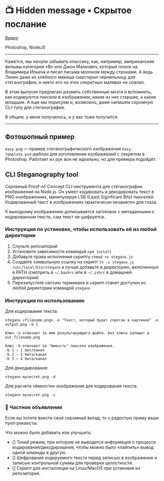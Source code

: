 # 📺 Hidden message • Скрытое послание

[Видео]([https://localhost/#tbd](https://youtu.be/h8XnvhV4Abc))

Photoshop, NodeJS

---

Кажется, мы начали забывать классику, как, например, американские фильмы категории «B» или Джон Малкович, который похож на Владимира Ильича и писал письма молоком между строками. А ведь Ленин даже из хлебного мякиша смастерил чернильницу для стеганографии, и никто его на этих секретных малявах не спалил.

В этом выпуске предлагаю размять собственные мозги и вспомнить, как кодируются пиксели в изображении, какие из них старшие, а какие младшие. А еще мы порисуем и, возможно, даже напишем скромную CLI-тулу для стеганографии.

В общем, у меня получилось, и у вас тоже получится.

---

## Фотошопный пример

`easy.png` — пример стеганографического изображения
`easy-template.psd` шаблон для изготовления изображений с секретом в Photoshop. Работает из рук вон не идеально, но для примера подойдёт.

## CLI Steganography tool

Скромный Proof-of-Concept CLI-инструмента для стеганографии изображений на Node.js. Он умеет кодировать и декодировать текст в PNG-изображениях, манипулируя LSB (Least Significant Bits) пикселей. Кодированный текст в изображениях практически незаметен для глаза.

К выходному изображению дописывается заголовок с метаданными о кодированном тексте, сам текст не шифруется.

### Инструкция по установке, чтобы использовать её из любой директории

1. Спульте репозиторий
2. Установите зависимости командой `npm install`
3. Добавьте права исполнения скрипту `chmod +x stegano.js`
4. Создайте символьную ссылку на скрипт `ln -s stegano.js /usr/local/bin/stegano` а лучше добавьте в директорию, включенную в PATH (смотреть в `~/.bashrc` или в `~/.zshrc` в домашней директории)
5. Перезапустите сессию терминала и скрипт станет доступен из любой директории командой `stegano`

### Инструкция по использованию

Для кодирования текста:

```
stegano <filename.png> -e "Текст, который будет спрятан в картинке" -o output.png -b 1

Ключ -o отвечает за имя результирующего файла. Без ключа запищет в out_filename.png

Ключ -b отвечает за "ёмкость" пикселя изображения.
-b 1 — 1 бит/канал
-b 2 — 2 бита/канал
-b 3 — 4 бита/канал
```

Для декодирования:

```
stegano mysecret.png -d
```

Для расчета «ёмкости» изображения для кодирования текста:

```
stegano mysecret.png -i
```

### 🥸 Частное объявление

Если вы хотите внести свой скромный вклад, то с радостью приму ваши пулл-реквесты.

Что можно было добавить или улучшить:

- [] Тихий режим, при котором не выводится информация о процессе кодирования/декодирования, чтобы можно было «пайпить» вывод одной команды в другую.
- [] Шифрование кодируемого текста перед записью в изображение и записью контрольной суммы для проверки целостности.
- [] Скрипт для инсталляции на Linux/MacOS при установке из репозитория.
